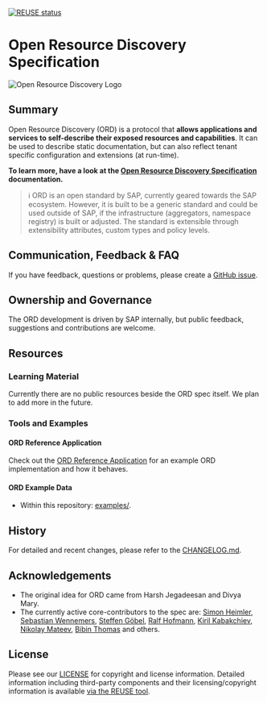 [![REUSE status](https://api.reuse.software/badge/github.com/SAP/open-resource-discovery)](https://api.reuse.software/info/github.com/SAP/open-resource-discovery)

# Open Resource Discovery Specification

![Open Resource Discovery Logo](./static/img/open-resource-discovery-logo-wide.png "Open Resource Discovery Logo")

## Summary

Open Resource Discovery (ORD) is a protocol that **allows applications and services to self-describe their exposed resources and capabilities**.
It can be used to describe static documentation, but can also reflect tenant specific configuration and extensions (at run-time).​

**To learn more, have a look at the [Open Resource Discovery Specification](https://open-resource-discovery.github.io/specification/) documentation.**

> ℹ ORD is an open standard by SAP, currently geared towards the SAP ecosystem.
> However, it is built to be a generic standard and could be used outside of SAP, if the infrastructure (aggregators, namespace registry) is built or adjusted.
> The standard is extensible through extensibility attributes, custom types and policy levels.

## Communication, Feedback & FAQ

If you have feedback, questions or problems, please create a [GitHub issue](https://github.com/open-resource-discovery/specification/issues).

## Ownership and Governance

The ORD development is driven by SAP internally, but public feedback, suggestions and contributions are welcome.

## Resources

### Learning Material

Currently there are no public resources beside the ORD spec itself.
We plan to add more in the future.

### Tools and Examples

#### ORD Reference Application

Check out the [ORD Reference Application](https://ord-reference-application.cfapps.sap.hana.ondemand.com/) for an example ORD implementation and how it behaves.

#### ORD Example Data

- Within this repository: [examples/](./examples/).

## History

For detailed and recent changes, please refer to the [CHANGELOG.md](CHANGELOG.md).

## Acknowledgements

- The original idea for ORD came from Harsh Jegadeesan and Divya Mary.
- The currently active core-contributors to the spec are: [Simon Heimler](https://github.com/Fannon), [Sebastian Wennemers](https://github.com/swennemers), [Steffen Göbel](https://github.com/steffengoebel), [Ralf Hofmann](https://github.com/ormos), [Kiril Kabakchiev](https://github.com/KirilKabakchiev), [Nikolay Mateev](https://github.com/NickyMateev), [Bibin Thomas](https://github.com/Bibin-T) and others.

## License

Please see our [LICENSE](LICENSE) for copyright and license information. Detailed information including third-party components and their licensing/copyright information is available [via the REUSE tool](https://api.reuse.software/info/github.com/SAP/open-resource-discovery).
